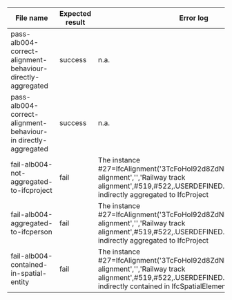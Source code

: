 | File name                                                      | Expected result | Error log                                                                                                                                                                                    | Description                                                                                                                                                        |
|----------------------------------------------------------------|-----------------|----------------------------------------------------------------------------------------------------------------------------------------------------------------------------------------------|--------------------------------------------------------------------------------------------------------------------------------------------------------------------|
| pass-alb004-correct-alignment-behaviour-directly-aggregated    | success         | n.a.                                                                                                                                                                                         | 27=IfcAlignment aggregated directly to #1=IfcProject via #815=IfcRelAggregates                                                                                     |
| pass-alb004-correct-alignment-behaviour-in directly-aggregated | success         | n.a.                                                                                                                                                                                         | 27=IfcAlignment aggregated directly to #816=IfcBuilding via #815=IfcRelAggregates. #816=IfcBuilding aggregated directly to #1=IfcProject via #817=IfcRelAggregates |
| fail-alb004-not-aggregated-to-ifcproject                       | fail            | The instance #27=IfcAlignment('3TcFoHol92d8ZdNIHJpM21',#3,'Track alignment','','Railway track alignment',#519,#522,.USERDEFINED.) is not directly or indirectly aggregated to IfcProject     | There is no IfcRelAggregates relation between #27=IfcAlignment and #1=IFCPROJECT                                                                                   |
| fail-alb004-aggregated-to-ifcperson                            | fail            | The instance #27=IfcAlignment('3TcFoHol92d8ZdNIHJpM21',#3,'Track alignment','','Railway track alignment',#519,#522,.USERDEFINED.) is not directly or indirectly aggregated to IfcProject     | 27=IfcAlignment aggregated directly to #4=IfcPerson via #815=IfcRelAggregates instead to #1=IfcProject                                                             |
| fail-alb004-contained-in-spatial-entity                        | fail            | The instance #27=IfcAlignment('3TcFoHol92d8ZdNIHJpM21',#3,'Track alignment','','Railway track alignment',#519,#522,.USERDEFINED.) is  directly or indirectly contained in IfcSpatialElement  | #27=IfcAlignment is contained in #15=IfcRailway with ##19=IfcRelContainedInSpatialStructure relationship                                                           |
